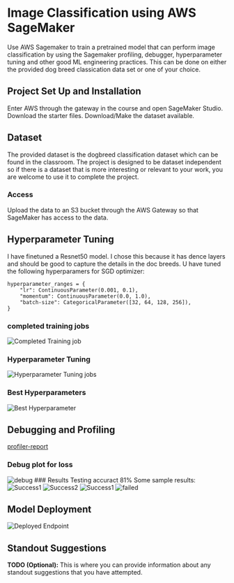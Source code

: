 # Image Classification using AWS SageMaker

Use AWS Sagemaker to train a pretrained model that can perform image classification by using the Sagemaker profiling, debugger, hyperparameter tuning and other good ML engineering practices. This can be done on either the provided dog breed classication data set or one of your choice.

## Project Set Up and Installation
Enter AWS through the gateway in the course and open SageMaker Studio. 
Download the starter files.
Download/Make the dataset available. 

## Dataset
The provided dataset is the dogbreed classification dataset which can be found in the classroom.
The project is designed to be dataset independent so if there is a dataset that is more interesting or relevant to your work, you are welcome to use it to complete the project.

### Access
Upload the data to an S3 bucket through the AWS Gateway so that SageMaker has access to the data. 

## Hyperparameter Tuning

I have finetuned a Resnet50 model. I chose this because it has dence layers and should be good to capture the details in the doc breeds.
U have tuned the following hyperparamers for SGD optimizer:
```
hyperparameter_ranges = {
    "lr": ContinuousParameter(0.001, 0.1),
    "momentum": ContinuousParameter(0.0, 1.0),
    "batch-size": CategoricalParameter([32, 64, 128, 256]),
}
```


### completed training jobs
<img src="./images/Completed Training job.png" alt="Completed Training job" title="Completed Training job">

### Hyperparameter Tuning
<img src="./images/Hyperparameter Tuning jobs.png" alt="Hyperparameter Tuning jobs" title="Hyperparameter Tuning jobs">

### Best Hyperparameters
<img src="./images/Best Hyperparameter.png" alt="Best Hyperparameter" title="Best Hyperparameter">


## Debugging and Profiling

<a href="./profiler-report.html" target="_top">profiler-report</a>
### Debug plot for loss
<img src="./images/Debug plot.png" alt="debug" title="debug">
### Results
Testing accuract 81%
Some sample results:
<img src="./images/success1.png" alt="Success1" title="Success1">
<img src="./images/success2" alt="Success2" title="Success2">
<img src="./images/success3.png" alt="Success1" title="Success3">
<img src="./images/failed.png" alt="failed" title="failed">

## Model Deployment
<img src="./images/endpoint.png" alt="Deployed Endpoint" title="Deployed Endpoint">

## Standout Suggestions
**TODO (Optional):** This is where you can provide information about any standout suggestions that you have attempted.
